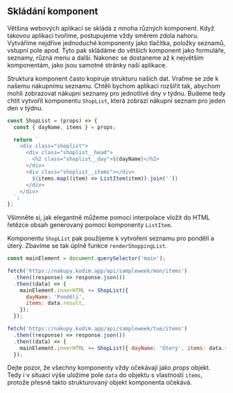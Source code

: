 ## Skládání komponent

Většina webových aplikací se skládá z mnoha různých komponent. Když takovou aplikaci tvoříme, postupujeme vždy směrem zdola nahoru. Vytváříme nejdříve jednoduché komponenty jako tlačítka, položky seznamů, vstupní pole apod. Tyto pak skládáme do větších komponent jako formuláře, seznamy, různá menu a další. Nakonec se dostaneme až k největším komponentám, jako jsou samotné stránky naší aplikace.

Struktura komponent často kopíruje strukturu našich dat. Vraťme se zde k našemu nákupnímu seznamu. Chtěli bychom aplikaci rozšířit tak, abychom mohli zobrazovat nákupní seznamy pro jednotlivé dny v týdnu. Budeme tedy chtít vytvořit komponentu `ShopList`, která zobrazí nákupní seznam pro jeden den v týdnu.

```js
const ShopList = (props) => {
  const { dayName, items } = props;

  return `
    <div class="shoplist">
      <div class="shoplist__head">
        <h2 class="shoplist__day">${dayName}</h2>
      </div>
      <div class="shoplist__items"></div>
        ${items.map((item) => ListItem(item)).join('')}
      </div>
    </div>
  `;
};
```

Všimněte si, jak elegantně můžeme pomocí interpolace vložit do HTML řetězce obsah generovaný pomocí komponenty `ListItem`.

Komponentu `ShopList` pak použijeme k vytvoření seznamu pro pondělí a úterý. Zbavíme se tak úplně funkce `renderShoppingList`.

```js
const mainElement = document.querySelector('main');

fetch('https://nakupy.kodim.app/api/sampleweek/mon/items')
  .then((response) => response.json())
  .then((data) => {
    mainElement.innerHTML += ShopList({
      dayName: 'Pondělí',
      items: data.result,
    });
  });

fetch('https://nakupy.kodim.app/api/sampleweek/tue/items')
  .then((response) => response.json())
  .then((data) => {
    mainElement.innerHTML += ShopList({ dayName: 'Úterý', items: data.result });
  });
```

Dejte pozor, že všechny komponenty vždy očekávají jako _props_ objekt. Tedy i v situaci výše uložíme pole `data` do objektu s vlastností `items`, protože přesně takto strukturovaný objekt komponenta očekává.
